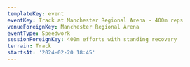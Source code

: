 ```yaml
---
templateKey: event
eventKey: Track at Manchester Regional Arena - 400m reps
venueForeignKey: Manchester Regional Arena
eventType: Speedwork
sessionForeignKey: 400m efforts with standing recovery
terrain: Track
startsAt: '2024-02-20 18:45'
---
```

